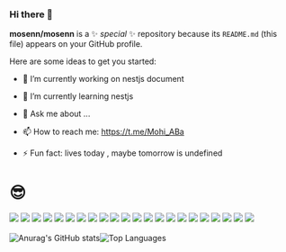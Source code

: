 
<link href="node_modules/@exuanbo/file-icons-js/dist/css/file-icons-cdn.min.css" rel="stylesheet">

### Hi there 👋


**mosenn/mosenn** is a ✨ _special_ ✨ repository because its `README.md` (this file) appears on your GitHub profile.

Here are some ideas to get you started:

- 🔭 I’m currently working on nestjs document
- 🌱 I’m currently learning nestjs

- 💬 Ask me about ...
- 📫 How to reach me: https://t.me/Mohi_ABa
- ⚡ Fun fact: lives today , maybe tomorrow is undefined



# 😎 
<!-- First Row -->
<div>
  <img src='https://img.shields.io/badge/HTML5-E34F26?style=for-the-badge&logo=html5&logoColor=white'/>
  <img src='https://img.shields.io/badge/CSS3-1572B6?style=for-the-badge&logo=css3&logoColor=white'/>
  <img src='https://img.shields.io/badge/Responsive-Design-blue?style=for-the-badge'/>
  <img src='https://img.shields.io/badge/Bootstrap-563D7C?style=for-the-badge&logo=bootstrap&logoColor=white'/>
  <img src='https://img.shields.io/badge/JavaScript-F7DF1E?style=for-the-badge&logo=javascript&logoColor=black'/>
  <img src='https://img.shields.io/badge/RESTful_API-2C3E50?style=for-the-badge'/>
  <img src='https://img.shields.io/badge/Postman-FF6C37?style=for-the-badge&logo=postman&logoColor=white'/>
  <img src='https://img.shields.io/badge/Git-F05032?style=for-the-badge&logo=git&logoColor=white'/>
  <img src='https://img.shields.io/badge/GitHub-181717?style=for-the-badge&logo=github&logoColor=white'/>


<!-- Second Row -->

  <img src='https://img.shields.io/badge/React-61DAFB?style=for-the-badge&logo=react&logoColor=black'/>
  <img src='https://img.shields.io/badge/Redux_Toolkit-764ABC?style=for-the-badge&logo=redux&logoColor=white'/>
  <img src='https://img.shields.io/badge/TypeScript-007ACC?style=for-the-badge&logo=typescript&logoColor=white'/>
  <img src='https://img.shields.io/badge/Tailwind_CSS-38B2AC?style=for-the-badge&logo=tailwind-css&logoColor=white'/>
  <img src='https://img.shields.io/badge/Next.js-000000?style=for-the-badge&logo=next.js&logoColor=white'/>
  <img src='https://img.shields.io/badge/Unit_Test-00BFFF?style=for-the-badge'/>
  <img src='https://img.shields.io/badge/Node.js-43853D?style=for-the-badge&logo=node.js&logoColor=white'/>
  <img src='https://img.shields.io/badge/MongoDB-47A248?style=for-the-badge&logo=mongodb&logoColor=white'/>
  <img src='https://img.shields.io/badge/Express.js-000000?style=for-the-badge&logo=express&logoColor=white'/>


<!-- Third Row -->

  <img src='https://img.shields.io/badge/Swagger-85EA2D?style=for-the-badge&logo=swagger&logoColor=black'/>
  <img src='https://img.shields.io/badge/Nest.js-E0234E?style=for-the-badge&logo=nestjs&logoColor=white'/>
  <img src='https://img.shields.io/badge/Prisma-2D3748?style=for-the-badge&logo=prisma&logoColor=white'/>
  <img src='https://img.shields.io/badge/PostgreSQL-336791?style=for-the-badge&logo=postgresql&logoColor=white'/>
</div>


<br/>
<div style="display: flex; flex-direction: row;">
  <br/><br/>
    <img src="https://github-readme-stats.vercel.app/api?username=mosenn&show_icons=true&theme=github_dark_dimmed" alt="Anurag's GitHub stats">
    <img src="https://github-readme-stats.vercel.app/api/top-langs/?username=mosenn&layout=compact" alt="Top Languages">
</div>
